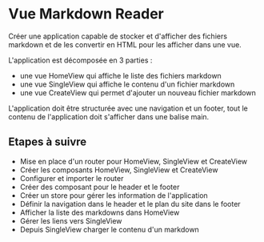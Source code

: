 # Vue Markdown Reader

Créer une application capable de stocker et d'afficher des fichiers markdown et de les convertir en HTML pour les afficher dans une vue.

L'application est décomposée en 3 parties :

- une vue HomeView qui affiche le liste des fichiers markdown
- une vue SingleView qui affiche le contenu d'un fichier markdown
- une vue CreateView qui permet d'ajouter un nouveau fichier markdown

L'application doit être structurée avec une navigation et un footer, tout le contenu de l'application doit s'afficher dans une balise main.

## Etapes à suivre

- Mise en place d'un router pour HomeView, SingleView et CreateView
- Créer les composants HomeView, SingleView et CreateView
- Configurer et importer le router
- Créer des composant pour le header et le footer
- Créer un store pour gérer les information de l'application
- Définir la navigation dans le header et le plan du site dans le footer
- Afficher la liste des markdowns dans HomeView
- Gérer les liens vers SingleView
- Depuis SingleView charger le contenu d'un markdown